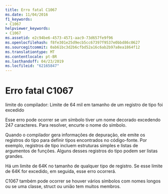 ```yaml
---
title: Erro fatal C1067
ms.date: 11/04/2016
f1_keywords:
- C1067
helpviewer_keywords:
- C1067
ms.assetid: e2c94be6-4573-4571-aac9-73d657fe9f96
ms.openlocfilehash: f8fe301e25d9ecb5cc67397f9537e0bbd86c0627
ms.sourcegitcommit: 0ab61bc3d2b6cfbd52a16c6ab2b97a8ea1864f12
ms.translationtype: MT
ms.contentlocale: pt-BR
ms.lasthandoff: 04/23/2019
ms.locfileid: "62165847"
---
```

# <a name="fatal-error-c1067"></a>Erro fatal C1067

limite do compilador: Limite de 64 mil em tamanho de um registro de tipo foi excedido

Esse erro pode ocorrer se um símbolo tiver um nome decorado excedendo 247 caracteres.  Para resolver, encurte o nome do símbolo.

Quando o compilador gera informações de depuração, ele emite os registros do tipo para definir tipos encontrados no código-fonte.  Por exemplo, registros de tipo incluem estruturas simples e listas de argumentos de funções.  Alguns desses registros do tipo podem ser listas grandes.

Há um limite de 64K no tamanho de qualquer tipo de registro.  Se esse limite de 64K for excedido, em seguida, esse erro ocorrerá.

C1067 também pode ocorrer se houver vários símbolos com nomes longos ou se uma classe, struct ou união tem muitos membros.